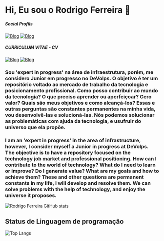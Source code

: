 
# Hi, Eu sou o Rodrigo Ferreira 👋

##### Social Profils
[![Blog](https://img.shields.io/badge/Instagram-E4405F?style=for-the-badge&logo=instagram&logoColor=white)](https://www.instagram.com/rodrigofsz)
[![Blog](https://img.shields.io/badge/LinkedIn-0077B5?style=for-the-badge&logo=linkedin&logoColor=white)](https://linkedin.com/in/rodrigofsz) 

##### CURRICULUM VITAE - CV
[![Blog](https://img.shields.io/badge/Development-E4405F?style=for-the-badge&logo=)](https://drive.google.com/file/d/1IrN5AI5vvXUwrgLhVGmtAkyL-uSH6v20/view?usp=drive_link)
[![Blog](https://img.shields.io/badge/infrastructure-0077B5?style=for-the-badge&logo=)](https://drive.google.com/file/d/1d7PQ2-HaQ1HvGl42ThrXQBPq4TfNDcLC/view?usp=drive_link)

### Sou 'expert in progress' na área de infraestrutura, porém, me considero Junior em progresso no DeVolps. O objetivo é ter um repositório voltado ao mercado de trabalho da tecnologia e posicionamento profissional. Como posso contribuir ao mundo da tecnologia? O que preciso aprender ou aperfeiçoar? Gero valor? Quais são meus objetivos e como alcançá-los? Essas e outras perguntas são constantes permanentes na minha vida, vou desenvolvê-las e solucioná-las. Nós podemos solucionar as problemáticas com ajuda da tecnologia, e usufruir do universo que ela propõe.

### I am an 'expert in progress' in the area of ​​infrastructure, however, I consider myself a Junior in progress at DeVolps. The objective is to have a repository focused on the technology job market and professional positioning. How can I contribute to the world of technology? What do I need to learn or improve? Do I generate value? What are my goals and how to achieve them? These and other questions are permanent constants in my life, I will develop and resolve them. We can solve problems with the help of technology, and enjoy the universe it proposes.

![Rodrigo Ferreira GitHub stats](https://github-readme-stats.vercel.app/api?username=rodgof&show_icons=true&theme=transparent)

## Status de Linguagem de programação

![Top Langs](https://github-readme-stats.vercel.app/api/top-langs/?username=rodgof&layout=compact)

